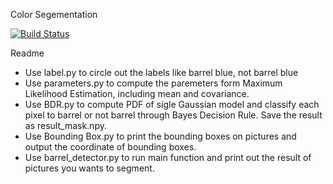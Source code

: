 Color Segementation

[![Build Status](https://travis-ci.org/joemccann/dillinger.svg?branch=master)](https://travis-ci.org/joemccann/dillinger)

Readme

  - Use label.py to circle out the labels like barrel blue, not barrel blue
  - Use parameters.py to compute the paremeters form Maximum Likelihood Estimation, including mean and covariance.
  - Use BDR.py to compute PDF of sigle Gaussian model and classify each pixel to barrel or not barrel through Bayes Decision Rule. Save the result as result_mask.npy.
  - Use Bounding Box.py to print the bounding boxes on pictures and output the coordinate of bounding boxes.
  - Use barrel_detector.py to run main function and print out the result of pictures you wants to segment.

